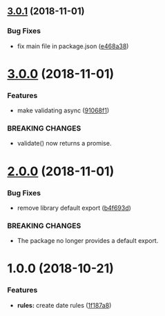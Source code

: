 ## [3.0.1](https://github.com/jamesfer/functional-validator/compare/v3.0.0...v3.0.1) (2018-11-01)


### Bug Fixes

* fix main file in package.json ([e468a38](https://github.com/jamesfer/functional-validator/commit/e468a38))

# [3.0.0](https://github.com/jamesfer/functional-validator/compare/v2.0.0...v3.0.0) (2018-11-01)


### Features

* make validating async ([91068f1](https://github.com/jamesfer/functional-validator/commit/91068f1))


### BREAKING CHANGES

* validate() now returns a promise.

# [2.0.0](https://github.com/jamesfer/functional-validator/compare/v1.0.0...v2.0.0) (2018-11-01)


### Bug Fixes

* remove library default export ([b4f693d](https://github.com/jamesfer/functional-validator/commit/b4f693d))


### BREAKING CHANGES

* The package no longer provides a default export.

# 1.0.0 (2018-10-21)


### Features

* **rules:** create date rules ([1f187a8](https://github.com/jamesfer/functional-validator/commit/1f187a8))
